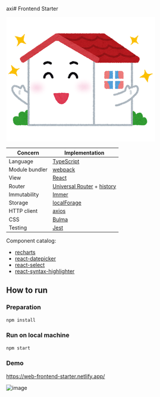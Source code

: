 axi# Frontend Starter

<img src="https://github.com/wtetsu/frontend-starter/blob/master/static/img/home.png" title="Mouse Dictionary" width="400" height="334">

| Concern        | Implementation                                                                                                         |
| -------------- | ---------------------------------------------------------------------------------------------------------------------- |
| Language       | [TypeScript](https://www.typescriptlang.org/)                                                                          |
| Module bundler | [webpack](https://webpack.js.org/)                                                                                     |
| View           | [React](https://reactjs.org/)                                                                                          |
| Router         | [Universal Router](https://github.com/kriasoft/universal-router) + [history](https://github.com/ReactTraining/history) |
| Immutability   | [Immer](https://github.com/immerjs/immer)                                                                              |
| Storage        | [localForage](https://github.com/localForage/localForage)                                                              |
| HTTP client    | [axios](https://github.com/axios/axios)                                                                                |
| CSS            | [Bulma](https://bulma.io/)                                                                                             |
| Testing        | [Jest](https://jestjs.io/)                                                                                             |

Component catalog:

- [recharts](https://recharts.org/)
- [react-datepicker](https://reactdatepicker.com/)
- [react-select](https://react-select.com/)
- [react-syntax-highlighter](https://github.com/conorhastings/react-syntax-highlighter)

## How to run

### Preparation

```
npm install
```

### Run on local machine

```
npm start
```

### Demo

https://web-frontend-starter.netlify.app/

![image](https://user-images.githubusercontent.com/515948/86513257-9fb8dc00-be43-11ea-947e-adffc9072d85.png)
